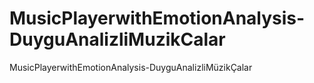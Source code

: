 # MusicPlayerwithEmotionAnalysis-DuyguAnalizliMuzikCalar
MusicPlayerwithEmotionAnalysis-DuyguAnalizliMüzikÇalar
